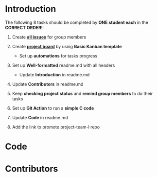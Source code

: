 # Introduction
The following 8 tasks should be completed by **ONE student each** in the **CORRECT ORDER**!!

1. Create **[all issues](https://github.com/csci3251-2021/project-team-l/issues)** for group members

2. Create **[project board](https://docs.github.com/en/github/managing-your-work-on-github/about-project-boards)** by using **Basic Kanban template**
   - Set up **automations** for tasks progress

3. Set up **Well-formatted** readme.md with all headers
   - Update **Introduction** in readme.md

4. Update **Contributors** in readme.md

5. Keep **checking project status** and **remind group members** to do their tasks

6. Set up **Git Action** to run a **simple C code**

7. Update **Code** in readme.md

8. Add the link to promote project-team-l repo
# Code
# Contributors
